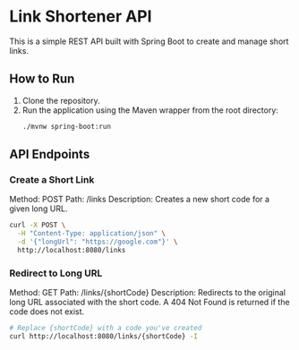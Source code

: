 # Link Shortener API

This is a simple REST API built with Spring Boot to create and manage short links.

## How to Run

1. Clone the repository.
2. Run the application using the Maven wrapper from the root directory:
   ```bash
   ./mvnw spring-boot:run
   ```
## API Endpoints

### Create a Short Link

Method: POST
Path: /links
Description: Creates a new short code for a given long URL.

```bash
curl -X POST \
  -H "Content-Type: application/json" \
  -d '{"longUrl": "https://google.com"}' \
  http://localhost:8080/links
```

### Redirect to Long URL

Method: GET
Path: /links/{shortCode}
Description: Redirects to the original long URL associated with the short code. A 404 Not Found is returned if the code does not exist.

```bash
# Replace {shortCode} with a code you've created
curl http://localhost:8080/links/{shortCode} -I
```


